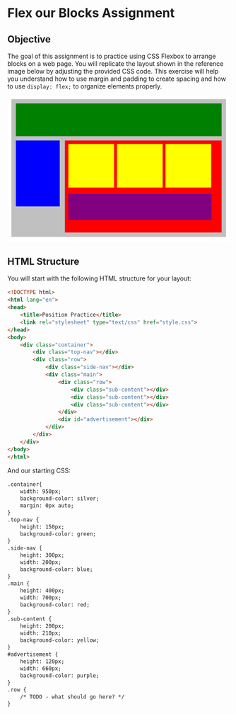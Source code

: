 # Flex our Blocks Assignment

## Objective
The goal of this assignment is to practice using CSS Flexbox to arrange blocks on a web page. You will replicate the layout shown in the reference image below by adjusting the provided CSS code. This exercise will help you understand how to use margin and padding to create spacing and how to use `display: flex;` to organize elements properly.

![Flex our Blocks Reference](image.png)  

## HTML Structure
You will start with the following HTML structure for your layout:

```html
<!DOCTYPE html>
<html lang="en">
<head>
    <title>Position Practice</title>
    <link rel="stylesheet" type="text/css" href="style.css">
</head>
<body>
    <div class="container">
        <div class="top-nav"></div>
        <div class="row">
            <div class="side-nav"></div>
            <div class="main">
                <div class="row">
                    <div class="sub-content"></div>
                    <div class="sub-content"></div>
                    <div class="sub-content"></div>
                </div>
                <div id="advertisement"></div>
            </div>
        </div>
    </div>
</body>
</html>
```
And our starting CSS:

```
.container{
    width: 950px;
    background-color: silver;
    margin: 0px auto;
}
.top-nav {
    height: 150px;
    background-color: green;
}
.side-nav {
    height: 300px;
    width: 200px;
    background-color: blue;
}
.main {
    height: 400px;
    width: 700px;
    background-color: red;
}
.sub-content {
    height: 200px;
    width: 210px;
    background-color: yellow;
}
#advertisement {
    height: 120px;
    width: 660px;
    background-color: purple;
}
.row {
    /* TODO - what should go here? */
}

```
